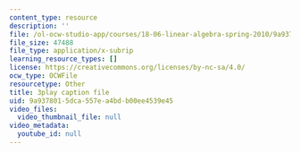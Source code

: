```yaml
---
content_type: resource
description: ''
file: /ol-ocw-studio-app/courses/18-06-linear-algebra-spring-2010/9a9378015dca557ea4bdb00ee4539e45_2IdtqGM6KWU.vtt
file_size: 47488
file_type: application/x-subrip
learning_resource_types: []
license: https://creativecommons.org/licenses/by-nc-sa/4.0/
ocw_type: OCWFile
resourcetype: Other
title: 3play caption file
uid: 9a937801-5dca-557e-a4bd-b00ee4539e45
video_files:
  video_thumbnail_file: null
video_metadata:
  youtube_id: null
---
```

